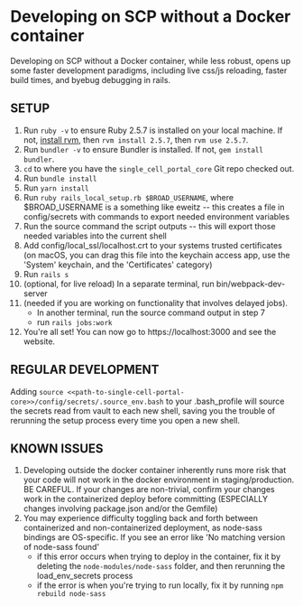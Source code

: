 # Developing on SCP without a Docker container

Developing on SCP without a Docker container, while less robust, opens up some faster development paradigms, including live css/js reloading, faster build times, and byebug debugging in rails.

## SETUP

1.  Run `ruby -v` to ensure Ruby 2.5.7 is installed on your local machine.  If not, [install rvm](https://rvm.io/rvm/install), then `rvm install 2.5.7`, then `rvm use 2.5.7`.
2.  Run `bundler -v` to ensure Bundler is installed.  If not, `gem install bundler`.
3.  `cd` to where you have the `single_cell_portal_core` Git repo checked out.
4.  Run `bundle install`
5.  Run `yarn install`
6.  Run `ruby rails_local_setup.rb $BROAD_USERNAME`, where $BROAD_USERNAME is a something like eweitz -- this creates a file in config/secrets with commands to export needed environment variables
7.  Run the source command the script outputs -- this will export those needed variables into the current shell
8.  Add config/local_ssl/localhost.crt to your systems trusted certificates (on macOS, you can drag this file into the keychain access app, use the 'System' keychain, and the 'Certificates' category)
8.  Run `rails s`
9.  (optional, for live reload) In a separate terminal, run bin/webpack-dev-server
10. (needed if you are working on functionality that involves delayed jobs).
    * In another terminal, run the source command output in step 7
    * run `rails jobs:work`
11.  You're all set!  You can now go to https://localhost:3000 and see the website.

## REGULAR DEVELOPMENT
Adding `source <<path-to-single-cell-portal-core>>/config/secrets/.source_env.bash` to your .bash_profile will source the secrets read from vault to each new shell, saving you the trouble of rerunning the setup process every time you open a new shell.

## KNOWN ISSUES
1. Developing outside the docker container inherently runs more risk that your code will not work in the docker environment in staging/production.  BE CAREFUL.  If your changes are non-trivial, confirm your changes work in the containerized deploy before committing (ESPECIALLY changes involving package.json and/or the Gemfile)
2. You may experience difficulty toggling back and forth between containerized and non-containerized deployment, as node-sass bindings are OS-specific.  If you see an error like 'No matching version of node-sass found'
   * if this error occurs when trying to deploy in the container, fix it by deleting the `node-modules/node-sass` folder, and then rerunning the load_env_secrets process
   * if the error is when you're trying to run locally, fix it by running `npm rebuild node-sass`
